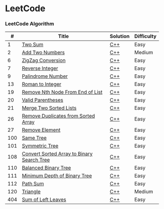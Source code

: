 LeetCode
========

### LeetCode Algorithm

| # | Title | Solution | Difficulty |
|---| ----- | -------- | ---------- |
|1|[Two Sum](https://leetcode.com/problems/two-sum/)| [C++](./cpp/2Sum.cpp)|Easy|
|2|[Add Two Numbers](https://leetcode.com/problems/add-two-numbers/)| [C++](./cpp/addTwoNumbers.cpp)|Medium|
|6|[ZigZag Conversion](https://leetcode.com/problems/zigzag-conversion/)| [C++](./cpp/zigZagConversion.cpp)|Easy|
|7|[Reverse Integer](https://leetcode.com/problems/reverse-integer/)| [C++](./cpp/reverseinteger.cpp)|Easy|
|9|[Palindrome Number](https://leetcode.com/problems/palindrome-number/)| [C++](./cpp/Palindromenumber.cpp)|Easy|
|13|[Roman to Integer](https://leetcode.com/problems/roman-to-integer/)| [C++](./cpp/romanToIntegers.cpp)|Easy|
|19|[Remove Nth Node From End of List](https://leetcode.com/problems/remove-nth-node-from-end-of-list/)| [C++](./cpp/removeNlistend.cpp)|Easy|
|20|[Valid Parentheses](https://leetcode.com/problems/valid-parentheses/)| [C++](./cpp/validParentheses.cpp)|Easy|
|21|[Merge Two Sorted Lists](https://leetcode.com/problems/merge-two-sorted-lists/)| [C++](./cpp/mergeTwoSortedList.cpp)|Easy|
|26|[Remove Duplicates from Sorted Array](https://leetcode.com/problems/remove-duplicates-from-sorted-array/)| [C++](./cpp/RemoveDuplicates.cpp)|Easy|
|27|[Remove Element](https://leetcode.com/problems/remove-element/)| [C++](./cpp/RemoveElement.cpp)|Easy|
|100|[Same Tree](https://leetcode.com/problems/same-tree/#/description)| [C++](./cpp/same-tree.cpp)|Easy|
|101|[Symmetric Tree](https://leetcode.com/problems/symmetric-tree)| [C++](./cpp/symmetric-tree.cpp)|Easy|
|108|[Convert Sorted Array to Binary Search Tree](https://leetcode.com/problems/convert-sorted-array-to-binary-search-tree)| [C++](./cpp/sorted-array-to-binary-search-tree.cpp) |Easy|
|110|[Balanced Binary Tree](https://leetcode.com/problems/balanced-binary-tree/)| [C++](./cpp/balanced-binary-tree.cpp)|Easy|
|111|[Minimum Depth of Binary Tree](https://leetcode.com/problems/minimum-depth-of-binary-tree/#/description)|[C++](./cpp/minimum-depth-of-binary-tree.cpp)|Easy|
|112|[Path Sum](https://leetcode.com/problems/path-sum/#/description)|[C++](./cpp/path-sum.cpp)|Easy|
|120|[Triangle](https://leetcode.com/problems/triangle)| [C++](./cpp/triangle.cpp)|Medium|
|404|[Sum of Left Leaves](https://leetcode.com/problems/sum-of-left-leaves)| [C++](./cpp/sumOfLeftLeaves.cpp)|Easy|

